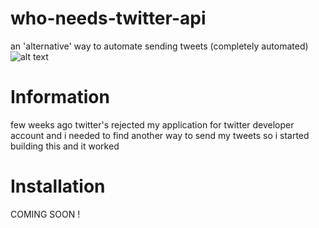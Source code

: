 # who-needs-twitter-api
an 'alternative' way to automate sending tweets
(completely automated)
 ![alt text](https://github.com/mcanwoo/who-needs-twitter-api/blob/master/stat.gif?raw=true "sends it")

# Information
few weeks ago twitter's rejected my application for twitter developer account and i needed to find another way to send my tweets so i started building this and it worked 

# Installation

COMING SOON !
